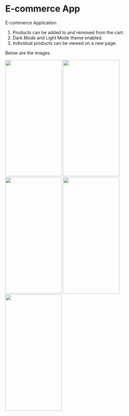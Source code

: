 # E-commerce App

E-commerce Application

1. Products can be added to and removed from the cart.
2. Dark Mode and Light Mode theme enabled.
3. Individual products can be viewed on a new page.

Below are the images.

<img src="https://user-images.githubusercontent.com/85288377/174306762-a689b4c5-2242-4d53-b0d3-f402bbf38c3d.jpg" width="180" height="370" /> <img src="https://user-images.githubusercontent.com/85288377/174306003-fb7e0069-1358-4029-95b1-42fd2698de65.jpg" width="180" height="370" /> <img src="https://user-images.githubusercontent.com/85288377/174306016-facccff0-db0a-440b-817e-7e98e8743c34.jpg" width="180" height="370" /> <img src="https://user-images.githubusercontent.com/85288377/174306011-6d126d0b-cc72-413d-b54b-d9408de3aed9.jpg" width="180" height="370" /> <img src="https://user-images.githubusercontent.com/85288377/174306026-c23b137b-31c2-4749-ada0-22a070e8581c.jpg" width="180" height="370" />
